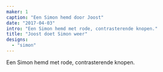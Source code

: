```yaml
---
maker: 1
caption: "Een Simon hemd door Joost"
date: "2017-04-03"
intro: "Een Simon hemd met rode, contrasterende knopen."
title: "Joost doet Simon weer"
designs:
  - "simon"
---
```


Een Simon hemd met rode, contrasterende knopen.

